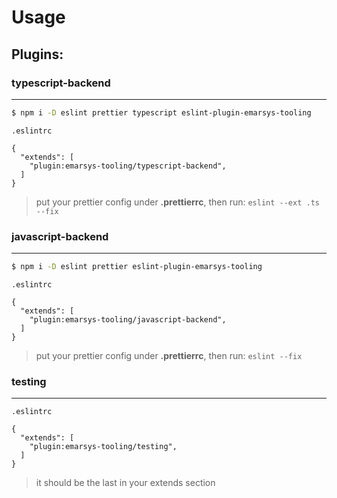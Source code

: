 # Usage

## Plugins:

### typescript-backend

---

```sh
$ npm i -D eslint prettier typescript eslint-plugin-emarsys-tooling
```

`.eslintrc`

```
{
  "extends": [
    "plugin:emarsys-tooling/typescript-backend",
  ]
}
```

> put your prettier config under **.prettierrc**, then run: `eslint --ext .ts --fix`

### javascript-backend

---

```sh
$ npm i -D eslint prettier eslint-plugin-emarsys-tooling
```

`.eslintrc`

```
{
  "extends": [
    "plugin:emarsys-tooling/javascript-backend",
  ]
}
```

> put your prettier config under **.prettierrc**, then run: `eslint --fix`

### testing

---

`.eslintrc`

```
{
  "extends": [
    "plugin:emarsys-tooling/testing",
  ]
}
```

> it should be the last in your extends section
